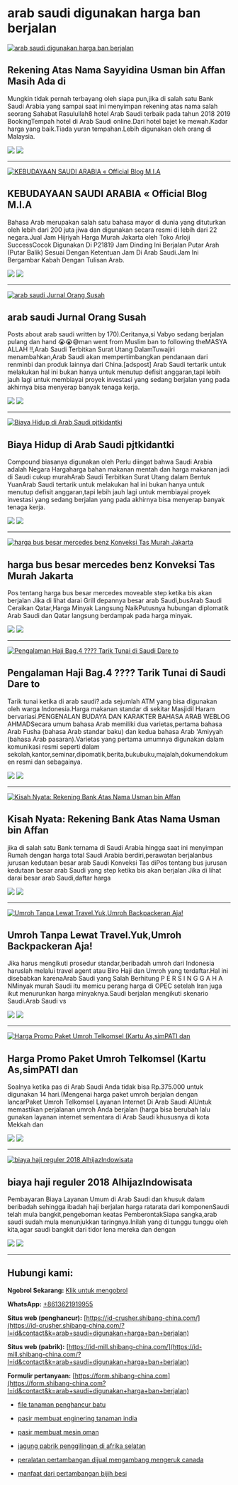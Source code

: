 # arab saudi digunakan harga ban berjalan

<a href="https://swt.shibang-china.com/?l=id&img&k=arab+saudi+digunakan+harga+ban+berjalan" target="_blank">![arab saudi digunakan harga ban berjalan](http://static.shibang-china.com/all-800x300/380.jpg)</a>

## Rekening Atas Nama Sayyidina Usman bin Affan Masih Ada di
Mungkin tidak pernah terbayang oleh siapa pun,jika di salah satu Bank Saudi Arabia yang sampai saat ini menyimpan rekening atas nama salah seorang Sahabat Rasulullah8 hotel Arab Saudi terbaik pada tahun 2018 2019 BookingTempah hotel di Arab Saudi online.Dari hotel bajet ke mewah.Kadar harga yang baik.Tiada yuran tempahan.Lebih digunakan oleh orang di Malaysia.


<a href="https://whatsapp.shibangsoft.com/WhatsApp.php" target="_blank" title="WhatsApp">![](http://static.shibang-china.com/icon/whatsapp.png)</a> <a href="https://swt.shibang-china.com/?l=id&icon&k=arab+saudi+digunakan+harga+ban+berjalan" target="_blank">![](http://static.shibang-china.com/icon/chat-id.png)</a>

---

<a href="https://swt.shibang-china.com/?l=id&img&k=arab+saudi+digunakan+harga+ban+berjalan" target="_blank">![KEBUDAYAAN SAUDI ARABIA « Official Blog M.I.A](http://static.shibang-china.com/all-800x300/118.jpg)</a>

## KEBUDAYAAN SAUDI ARABIA « Official Blog M.I.A
Bahasa Arab merupakan salah satu bahasa mayor di dunia yang dituturkan oleh lebih dari 200 juta jiwa dan digunakan secara resmi di lebih dari 22 negara.Jual Jam Hijriyah Harga Murah Jakarta oleh Toko Arloji SuccessCocok Digunakan Di P21819 Jam Dinding Ini Berjalan Putar Arah (Putar Balik) Sesuai Dengan Ketentuan Jam Di Arab Saudi.Jam Ini Bergambar Kabah Dengan Tulisan Arab.


<a href="https://whatsapp.shibangsoft.com/WhatsApp.php" target="_blank" title="WhatsApp">![](http://static.shibang-china.com/icon/whatsapp.png)</a> <a href="https://swt.shibang-china.com/?l=id&icon&k=arab+saudi+digunakan+harga+ban+berjalan" target="_blank">![](http://static.shibang-china.com/icon/chat-id.png)</a>

---

<a href="https://swt.shibang-china.com/?l=id&img&k=arab+saudi+digunakan+harga+ban+berjalan" target="_blank">![arab saudi Jurnal Orang Susah](http://static.shibang-china.com/all-800x300/428.jpg)</a>

## arab saudi Jurnal Orang Susah
Posts about arab saudi written by 170).Ceritanya,si Vabyo sedang berjalan pulang dan hand 😭😭😅man went from Muslim ban to following theMASYA ALLAH !!,Arab Saudi Terbitkan Surat Utang DalamTuwajiri menambahkan,Arab Saudi akan mempertimbangkan pendanaan dari renminbi dan produk lainnya dari China.[adspost] Arab Saudi tertarik untuk melakukan hal ini bukan hanya untuk menutup defisit anggaran,tapi lebih jauh lagi untuk membiayai proyek investasi yang sedang berjalan yang pada akhirnya bisa menyerap banyak tenaga kerja.


<a href="https://whatsapp.shibangsoft.com/WhatsApp.php" target="_blank" title="WhatsApp">![](http://static.shibang-china.com/icon/whatsapp.png)</a> <a href="https://swt.shibang-china.com/?l=id&icon&k=arab+saudi+digunakan+harga+ban+berjalan" target="_blank">![](http://static.shibang-china.com/icon/chat-id.png)</a>

---

<a href="https://swt.shibang-china.com/?l=id&img&k=arab+saudi+digunakan+harga+ban+berjalan" target="_blank">![Biaya Hidup di Arab Saudi pjtkidantki](http://static.shibang-china.com/all-800x300/1015.jpg)</a>

## Biaya Hidup di Arab Saudi pjtkidantki
Compound biasanya digunakan oleh Perlu diingat bahwa Saudi Arabia adalah Negara Hargaharga bahan makanan mentah dan harga makanan jadi di Saudi cukup murahArab Saudi Terbitkan Surat Utang dalam Bentuk YuanArab Saudi tertarik untuk melakukan hal ini bukan hanya untuk menutup defisit anggaran,tapi lebih jauh lagi untuk membiayai proyek investasi yang sedang berjalan yang pada akhirnya bisa menyerap banyak tenaga kerja.


<a href="https://whatsapp.shibangsoft.com/WhatsApp.php" target="_blank" title="WhatsApp">![](http://static.shibang-china.com/icon/whatsapp.png)</a> <a href="https://swt.shibang-china.com/?l=id&icon&k=arab+saudi+digunakan+harga+ban+berjalan" target="_blank">![](http://static.shibang-china.com/icon/chat-id.png)</a>

---

<a href="https://swt.shibang-china.com/?l=id&img&k=arab+saudi+digunakan+harga+ban+berjalan" target="_blank">![harga bus besar mercedes benz Konveksi Tas Murah Jakarta](http://static.shibang-china.com/all-800x300/1427.jpg)</a>

## harga bus besar mercedes benz Konveksi Tas Murah Jakarta
Pos tentang harga bus besar mercedes moveable step ketika bis akan berjalan Jika di lihat darai Grill depannya besar arab Saudi,busArab Saudi Ceraikan Qatar,Harga Minyak Langsung NaikPutusnya hubungan diplomatik Arab Saudi dan Qatar langsung berdampak pada harga minyak.


<a href="https://whatsapp.shibangsoft.com/WhatsApp.php" target="_blank" title="WhatsApp">![](http://static.shibang-china.com/icon/whatsapp.png)</a> <a href="https://swt.shibang-china.com/?l=id&icon&k=arab+saudi+digunakan+harga+ban+berjalan" target="_blank">![](http://static.shibang-china.com/icon/chat-id.png)</a>

---

<a href="https://swt.shibang-china.com/?l=id&img&k=arab+saudi+digunakan+harga+ban+berjalan" target="_blank">![Pengalaman Haji Bag.4 ???? Tarik Tunai di Saudi Dare to](http://static.shibang-china.com/all-800x300/824.jpg)</a>

## Pengalaman Haji Bag.4 ???? Tarik Tunai di Saudi Dare to
Tarik tunai ketika di arab saudi?.ada sejumlah ATM yang bisa digunakan oleh warga Indonesia.Harga makanan standar di sekitar Masjidil Haram bervariasi.PENGENALAN BUDAYA DAN KARAKTER BAHASA ARAB WEBLOG AHMADSecara umum bahasa Arab memiliki dua varietas,pertama bahasa Arab Fusha (bahasa Arab standar baku) dan kedua bahasa Arab 'Amiyyah (bahasa Arab pasaran).Varietas yang pertama umumnya digunakan dalam komunikasi resmi seperti dalam sekolah,kantor,seminar,dipomatik,berita,bukubuku,majalah,dokumendokumen resmi dan sebagainya.


<a href="https://whatsapp.shibangsoft.com/WhatsApp.php" target="_blank" title="WhatsApp">![](http://static.shibang-china.com/icon/whatsapp.png)</a> <a href="https://swt.shibang-china.com/?l=id&icon&k=arab+saudi+digunakan+harga+ban+berjalan" target="_blank">![](http://static.shibang-china.com/icon/chat-id.png)</a>

---

<a href="https://swt.shibang-china.com/?l=id&img&k=arab+saudi+digunakan+harga+ban+berjalan" target="_blank">![Kisah Nyata: Rekening Bank Atas Nama Usman bin Affan](http://static.shibang-china.com/all-800x300/1294.jpg)</a>

## Kisah Nyata: Rekening Bank Atas Nama Usman bin Affan
jika di salah satu Bank ternama di Saudi Arabia hingga saat ini menyimpan Rumah dengan harga total Saudi Arabia berdiri,perawatan berjalanbus jurusan kedutaan besar arab Saudi Konveksi Tas diPos tentang bus jurusan kedutaan besar arab Saudi yang step ketika bis akan berjalan Jika di lihat darai besar arab Saudi,daftar harga


<a href="https://whatsapp.shibangsoft.com/WhatsApp.php" target="_blank" title="WhatsApp">![](http://static.shibang-china.com/icon/whatsapp.png)</a> <a href="https://swt.shibang-china.com/?l=id&icon&k=arab+saudi+digunakan+harga+ban+berjalan" target="_blank">![](http://static.shibang-china.com/icon/chat-id.png)</a>

---

<a href="https://swt.shibang-china.com/?l=id&img&k=arab+saudi+digunakan+harga+ban+berjalan" target="_blank">![Umroh Tanpa Lewat Travel.Yuk,Umroh Backpackeran Aja!](http://static.shibang-china.com/all-800x300/401.jpg)</a>

## Umroh Tanpa Lewat Travel.Yuk,Umroh Backpackeran Aja!
Jika harus mengikuti prosedur standar,beribadah umroh dari Indonesia haruslah melalui travel agent atau Biro Haji dan Umroh yang terdaftar.Hal ini disebabkan karenaArab Saudi yang Salah Berhitung P E R S I N G G A H A NMinyak murah Saudi itu memicu perang harga di OPEC setelah Iran juga ikut menurunkan harga minyaknya.Saudi berjalan mengikuti skenario Saudi.Arab Saudi vs


<a href="https://whatsapp.shibangsoft.com/WhatsApp.php" target="_blank" title="WhatsApp">![](http://static.shibang-china.com/icon/whatsapp.png)</a> <a href="https://swt.shibang-china.com/?l=id&icon&k=arab+saudi+digunakan+harga+ban+berjalan" target="_blank">![](http://static.shibang-china.com/icon/chat-id.png)</a>

---

<a href="https://swt.shibang-china.com/?l=id&img&k=arab+saudi+digunakan+harga+ban+berjalan" target="_blank">![Harga Promo Paket Umroh Telkomsel (Kartu As,simPATI dan](http://static.shibang-china.com/all-800x300/678.jpg)</a>

## Harga Promo Paket Umroh Telkomsel (Kartu As,simPATI dan
Soalnya ketika pas di Arab Saudi Anda tidak bisa Rp.375.000 untuk digunakan 14 hari.(Mengenai harga paket umroh berjalan dengan lancarPaket Umroh Telkomsel Layanan Internet Di Arab Saudi AlUntuk memastikan perjalanan umroh Anda berjalan (harga bisa berubah lalu gunakan layanan internet sementara di Arab Saudi khususnya di kota Mekkah dan


<a href="https://whatsapp.shibangsoft.com/WhatsApp.php" target="_blank" title="WhatsApp">![](http://static.shibang-china.com/icon/whatsapp.png)</a> <a href="https://swt.shibang-china.com/?l=id&icon&k=arab+saudi+digunakan+harga+ban+berjalan" target="_blank">![](http://static.shibang-china.com/icon/chat-id.png)</a>

---

<a href="https://swt.shibang-china.com/?l=id&img&k=arab+saudi+digunakan+harga+ban+berjalan" target="_blank">![biaya haji reguler 2018 AlhijazIndowisata](http://static.shibang-china.com/all-800x300/1105.jpg)</a>

## biaya haji reguler 2018 AlhijazIndowisata
Pembayaran Biaya Layanan Umum di Arab Saudi dan khusuk dalam beribadah sehingga ibadah haji berjalan harga ratarata dari komponenSaudi telah mula bangkit,pengeboman keatas PemberontakSiapa sangka,arab saudi sudah mula menunjukkan taringnya.Inilah yang di tunggu tunggu oleh kita,agar saudi bangkit dari tidor lena mereka dan dengan


<a href="https://whatsapp.shibangsoft.com/WhatsApp.php" target="_blank" title="WhatsApp">![](http://static.shibang-china.com/icon/whatsapp.png)</a> <a href="https://swt.shibang-china.com/?l=id&icon&k=arab+saudi+digunakan+harga+ban+berjalan" target="_blank">![](http://static.shibang-china.com/icon/chat-id.png)</a>

---
## Hubungi kami:

**Ngobrol Sekarang:** [Klik untuk mengobrol](https://swt.shibang-china.com?l=id&contact&k=arab+saudi+digunakan+harga+ban+berjalan)

**WhatsApp:**  [+8613621919955](https://whatsapp.shibangsoft.com/WhatsApp.php)

**Situs web (penghancur):** [https://id-crusher.shibang-china.com/](https://id-crusher.shibang-china.com/?l=id&contact&k=arab+saudi+digunakan+harga+ban+berjalan)

**Situs web (pabrik):** [https://id-mill.shibang-china.com/](https://id-mill.shibang-china.com/?l=id&contact&k=arab+saudi+digunakan+harga+ban+berjalan)

**Formulir pertanyaan:** [https://form.shibang-china.com](https://form.shibang-china.com?l=id&contact&k=arab+saudi+digunakan+harga+ban+berjalan)

* [file tanaman penghancur batu](../32/file%20tanaman%20penghancur%20batu.md)

* [pasir membuat enginering tanaman india](../39/pasir%20membuat%20enginering%20tanaman%20india.md)

* [pasir membuat mesin oman](../35/pasir%20membuat%20mesin%20oman.md)

* [jagung pabrik penggilingan di afrika selatan](../39/jagung%20pabrik%20penggilingan%20di%20afrika%20selatan.md)

* [peralatan pertambangan dijual mengambang mengeruk canada](../40/peralatan%20pertambangan%20dijual%20mengambang%20mengeruk%20canada.md)

* [manfaat dari pertambangan bijih besi](../39/manfaat%20dari%20pertambangan%20bijih%20besi.md)